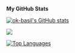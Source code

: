 <b>My GitHub Stats</b>
 
 <a href="http://www.github.com/ok-basil"><img src="https://github-readme-stats.vercel.app/api?username=ok-basil&show_icons=true&hide=stars,issues,&count_private=true&title_color=64748b&text_color=ffffff&icon_color=64748b&bg_color=1c1917&hide_border=true&show_icons=true" alt="ok-basil's GitHub stats" /></a>
 
 <a href="http://www.github.com/ok-basil"><img src="https://github-readme-streak-stats.herokuapp.com/?user=ok-basil&stroke=ffffff&background=1c1917&ring=64748b&fire=64748b&currStreakNum=ffffff&currStreakLabel=64748b&sideNums=ffffff&sideLabels=ffffff&dates=ffffff&hide_border=true" /></a>
 
 <a href="https://github.com/ok-basil" align="left"><img src="https://github-readme-stats.vercel.app/api/top-langs/?username=ok-basil&langs_count=10&title_color=64748b&text_color=ffffff&icon_color=64748b&bg_color=1c1917&hide_border=true&locale=en&custom_title=Top%20%Languages" alt="Top Languages" /></a>
